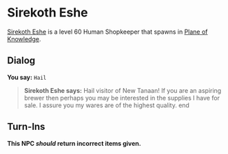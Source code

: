 # Sirekoth Eshe



[Sirekoth Eshe](/npc/202082) is a level 60 Human Shopkeeper that spawns in [Plane of Knowledge](/zone/202).



## Dialog

**You say:** `Hail`



>**Sirekoth Eshe says:** Hail visitor of New Tanaan! If you are an aspiring brewer then perhaps you may be interested in the supplies I have for sale. I assure you my wares are of the highest quality.
end



## Turn-Ins



**This NPC *should* return incorrect items given.**





